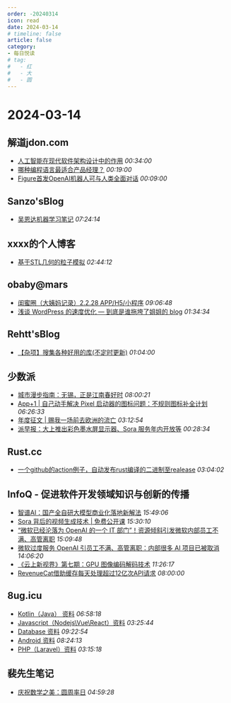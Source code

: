 ```yaml
---
order: -20240314
icon: read
date: 2024-03-14
# timeline: false
article: false
category:
- 每日悦读
# tag:
#   - 红
#   - 大
#   - 圆
---
```


# 2024-03-14 
## 解道jdon.com<span></span>
* [人工智能在现代软件架构设计中的作用](https://www.jdon.com/72948.html) *00:34:00* 
* [哪种编程语言最适合产品经理？](https://www.jdon.com/72947.html) *00:19:00* 
* [Figure首发OpenAI机器人可与人类全面对话](https://www.jdon.com/72946.html) *00:09:00* 
## Sanzo'sBlog<span></span>
* [吴恩达机器学习笔记](https://sanzo.top/Blog/ML-AndrewNg/) *07:24:14* 
## xxxx的个人博客<span></span>
* [基于STL几何的粒子模拟](https://windsong.top/STL%E4%B8%8E%E8%92%99%E7%89%B9%E5%8D%A1%E7%BD%97/) *02:44:12* 
## obaby@mars<span></span>
* [闺蜜圈（大姨妈记录）2.2.28 APP/H5/小程序](https://h4ck.org.cn/2024/03/15833) *09:06:48* 
* [浅谈 WordPress 的速度优化 — 到底是谁拖垮了姐姐的 blog](https://h4ck.org.cn/2024/03/15813) *01:34:34* 
## Rehtt'sBlog<span></span>
* [【杂项】搜集各种好用的库(不定时更新)](https://rehtt.com/index.php/archives/262/) *01:04:00* 
## 少数派<span></span>
* [城市漫步指南：无锡，正是江南春好时](https://sspai.com/post/86987) *08:00:21* 
* [App+1 | 自己动手解决 Pixel 启动器的图标问题：不规则图标补全计划](https://sspai.com/post/87095) *06:26:33* 
* [年度征文 | 赐我一场前去欧洲的流亡](https://sspai.com/post/86992) *03:12:54* 
* [派早报：大上推出彩色墨水屏显示器、Sora 服务年内开放等](https://sspai.com/post/87177) *00:28:34* 
## Rust.cc<span></span>
* [一个github的action例子，自动发布rust编译的二进制至realease](https://rustcc.cn/article?id=deafdcc5-81e6-40bf-b2d1-4768c70f2de3) *03:04:02* 
## InfoQ - 促进软件开发领域知识与创新的传播<span></span>
* [智谱AI：国产全自研大模型商业化落地新解法](https://www.infoq.cn/article/gVWGLEacsk4RTNLD1zMo?utm_source=rss&utm_medium=article) *15:49:06* 
* [Sora 背后的视频生成技术 | 免费公开课](https://www.infoq.cn/article/1V16ZV2khjR9msxrDjHf?utm_source=rss&utm_medium=article) *15:30:10* 
* [“微软已经沦落为 OpenAI 的一个 IT 部门”！资源倾斜引发微软内部员工不满、高管离职](https://www.infoq.cn/article/2WBq2zGrwfA5bbw9IoBT?utm_source=rss&utm_medium=article) *15:09:48* 
* [微软过度服务 OpenAI 引员工不满、高管离职：内部很多 AI 项目已被取消](https://www.infoq.cn/article/5FNLI6aFZeTd9jE3j2CR?utm_source=rss&utm_medium=article) *14:06:20* 
* [《云上新视界》第七期：GPU 图像编码解码技术](https://www.infoq.cn/video/jjB7DACh7jrc9pSqy5PQ?utm_source=rss&utm_medium=article) *11:26:17* 
* [RevenueCat借助缓存每天处理超过12亿次API请求](https://www.infoq.cn/article/RPImcvJtNjPg3ByIAQyM?utm_source=rss&utm_medium=article) *08:00:00* 
## 8ug.icu<span></span>
* [Kotlin（Java） 资料](https://www.8ug.icu/pages/kotlin-resource-4oq0JODbyD) *06:58:18* 
* [Javascript（Nodejs\Vue\React）资料](https://www.8ug.icu/pages/javascript-resouce-R6jdNN7doX) *03:25:44* 
* [Database 资料](https://www.8ug.icu/pages/database-resource-ZWPdg6X1BA) *09:22:54* 
* [Android 资料](https://www.8ug.icu/pages/android-resource-82O1QgJ07A) *08:24:13* 
* [PHP（Laravel）资料](https://www.8ug.icu/pages/php-laravel-resource-ZJPd2RPdjY) *03:15:18* 
## 裴先生笔记<span></span>
* [庆祝数学之美：圆周率日](https://blog.peiluming.com/article/829) *04:59:28* 
